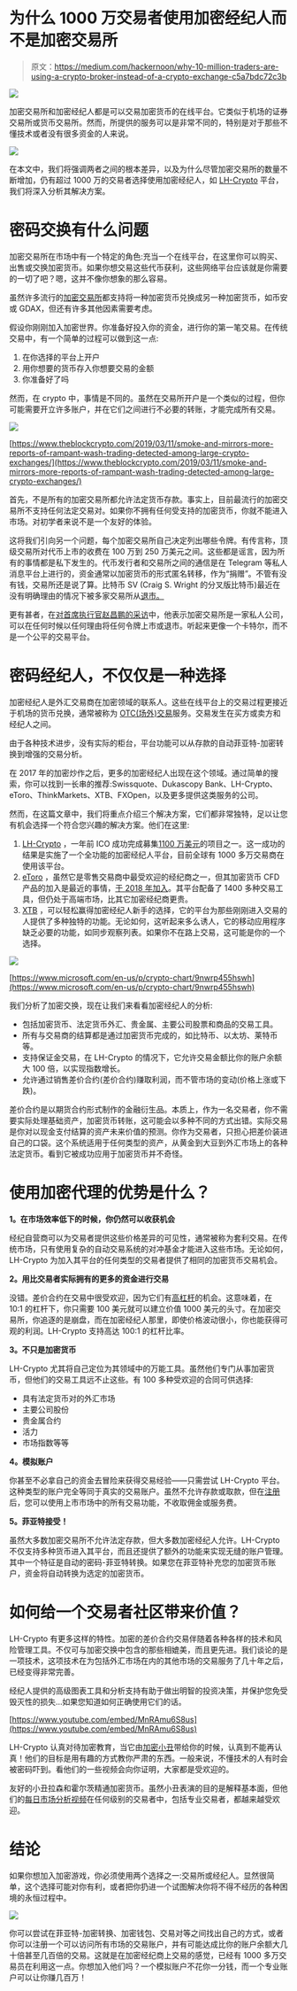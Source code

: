 # 为什么 1000 万交易者使用加密经纪人而不是加密交易所

> 原文：<https://medium.com/hackernoon/why-10-million-traders-are-using-a-crypto-broker-instead-of-a-crypto-exchange-c5a7bdc72c3b>

![](img/7fcaf51ebe610b2fbe75972c41fc126d.png)

加密交易所和加密经纪人都是可以交易加密货币的在线平台。它类似于机场的证券交易所或货币交易所。然而，所提供的服务可以是非常不同的，特别是对于那些不懂技术或者没有很多资金的人来说。

![](img/6654c39abe45e4d8ee5883a4599ab45f.png)

在本文中，我们将强调两者之间的根本差异，以及为什么尽管加密交易所的数量不断增加，仍有超过 1000 万的交易者选择使用加密经纪人，如 [LH-Crypto](https://www.lh-crypto.com/) 平台，我们将深入分析其解决方案。

# 密码交换有什么问题

加密交易所在市场中有一个特定的角色:充当一个在线平台，在这里你可以购买、出售或交换加密货币。如果你想交易这些代币获利，这些网络平台应该就是你需要的一切了吧？嗯，这并不像你想象的那么容易。

虽然许多流行的[加密交易所](https://coinsutra.com/best-cryptocurrency-exchanges/)都支持将一种加密货币兑换成另一种加密货币，如币安或 GDAX，但还有许多其他因素需要考虑。

假设你刚刚加入加密世界。你准备好投入你的资金，进行你的第一笔交易。在传统交易中，有一个简单的过程可以做到这一点:

1.  在你选择的平台上开户
2.  用你想要的货币存入你想要交易的金额
3.  你准备好了吗

然而，在 crypto 中，事情是不同的。虽然在交易所开户是一个类似的过程，但你可能需要开立许多账户，并在它们之间进行不必要的转账，才能完成所有交易。

![](img/f567fabf3dd3a8f1f8f9c0d661de8234.png)

[https://www.theblockcrypto.com/2019/03/11/smoke-and-mirrors-more-reports-of-rampant-wash-trading-detected-among-large-crypto-exchanges/](https://www.theblockcrypto.com/2019/03/11/smoke-and-mirrors-more-reports-of-rampant-wash-trading-detected-among-large-crypto-exchanges/)

首先，不是所有的加密交易所都允许法定货币存款。事实上，目前最流行的加密交易所不支持任何法定交易对。如果你不拥有任何受支持的加密货币，你就不能进入市场。对初学者来说不是一个友好的体验。

这将我们引向另一个问题，每个加密交易所自己决定列出哪些令牌。有传言称，顶级交易所对代币上市的收费在 100 万到 250 万美元之间。这些都是谣言，因为所有的事情都是私下发生的。代币发行者和交易所之间的通信是在 Telegram 等私人消息平台上进行的，资金通常以加密货币的形式匿名转移，作为“捐赠”。不管有没有钱，交易所还是说了算。比特币 SV (Craig S. Wright 的分叉版比特币)最近在没有明确理由的情况下被多家交易所从[退市。](https://www.coindesk.com/bitcoin-sv-delisting-censorship-problem)

更有甚者，在[对首席执行官赵昌鹏的采访](https://www.youtube.com/watch?v=f9Y8fZb6AI0)中，他表示加密交易所是一家私人公司，可以在任何时候以任何理由将任何令牌上市或退市。听起来更像一个卡特尔，而不是一个公平的交易平台。

# 密码经纪人，不仅仅是一种选择

加密经纪人是外汇交易商在加密领域的联系人。这些在线平台上的交易过程更接近于机场的货币兑换，通常被称为 [OTC(场外)交易](https://www.investopedia.com/terms/o/otc.asp)服务。交易发生在买方或卖方和经纪人之间。

由于各种技术进步，没有实际的柜台，平台功能可以从存款的自动菲亚特-加密转换到增强的交易分析。

在 2017 年的加密炒作之后，更多的加密经纪人出现在这个领域。通过简单的搜索，你可以找到一长串的推荐:Swissquote、Dukascopy Bank、LH-Crypto、eToro、ThinkMarkets、XTB、FXOpen，以及更多提供这类服务的公司。

然而，在这篇文章中，我们将重点介绍三个解决方案，它们都非常独特，足以让您有机会选择一个符合您兴趣的解决方案。他们在这里:

1.  [LH-Crypto](https://www.lh-crypto.com/) ，一年前 ICO 成功完成募集[1100 万美元](http://lh-crypto.io/)的项目之一。这一成功的结果是实施了一个全功能的加密经纪人平台，目前全球有 1000 多万交易商在使用该平台。
2.  [eToro](https://www.etoro.com/discover/markets/cryptocurrencies/coins) ，虽然它是零售交易商中最受欢迎的经纪商之一，但其加密货币 CFD 产品的加入是最近的事情，[于 2018 年加入](https://www.etoro.com/blog/traders-talking/etoro-announces-new-crypto-exchange-mobile-wallet-and-u-s-expansion/)。其平台配备了 1400 多种交易工具，但仍处于高端市场，比其它加密经纪商更贵。
3.  [XTB](https://www.xtb.com/en/cryptocurrencies) ，可以轻松赢得加密经纪人新手的选择，它的平台为那些刚刚进入交易的人提供了多种独特的功能。无论如何，这听起来多么诱人，它的移动应用程序缺乏必要的功能，如同步观察列表。如果你不在路上交易，这可能是你的一个选择。

![](img/0308252f30789fd709a7915dbe9d2092.png)

[https://www.microsoft.com/en-us/p/crypto-chart/9nwrp455hswh](https://www.microsoft.com/en-us/p/crypto-chart/9nwrp455hswh)

我们分析了加密交换，现在让我们来看看加密经纪人的分析:

*   包括加密货币、法定货币外汇、贵金属、主要公司股票和商品的交易工具。
*   所有与交易商的结算都是通过加密货币完成的，如比特币、以太坊、莱特币等。
*   支持保证金交易，在 LH-Crypto 的情况下，它允许交易金额比你的账户余额大 100 倍，以实现指数增长。
*   允许通过销售差价合约(差价合约)赚取利润，而不管市场的变动(价格上涨或下跌)。

差价合约是以期货合约形式制作的金融衍生品。本质上，作为一名交易者，你不需要实际处理基础资产，加密货币转账，这可能会以多种不同的方式出错。实际交易是你对以现金支付结算的资产未来价值的预测。你作为交易者，只担心把差价装进自己的口袋。这个系统适用于任何类型的资产，从黄金到大豆到外汇市场上的各种法定货币。看到它被成功应用于加密货币并不奇怪。

# 使用加密代理的优势是什么？

**1。在市场效率低下的时候，你仍然可以收获机会**

经纪自营商可以为交易者提供这些价格差异的可见性，通常被称为套利交易。在传统市场，只有使用复杂的自动交易系统的对冲基金才能进入这些市场。无论如何，LH-Crypto 为加入其平台的任何类型的交易者提供了相同的加密货币交易机会。

**2。用比交易者实际拥有的更多的资金进行交易**

没错。差价合约在交易中很受欢迎，因为它们有[高杠杆](https://www.investopedia.com/terms/l/leverage.asp)的机会。这意味着，在 10:1 的杠杆下，你只需要 100 美元就可以建立价值 1000 美元的头寸。在加密交易所，你追逐的是崩盘，而在加密经纪人那里，即使价格波动很小，你也能获得可观的利润。LH-Crypto 支持高达 100:1 的杠杆比率。

**3。不只是加密货币**

LH-Crypto 尤其将自己定位为其领域中的万能工具。虽然他们专门从事加密货币，但他们的交易工具远不止这些。有 100 多种受欢迎的合同可供选择:

*   具有法定货币对的外汇市场
*   主要公司股份
*   贵金属合约
*   活力
*   市场指数等等

**4。模拟账户**

你甚至不必拿自己的资金去冒险来获得交易经验——只需尝试 LH-Crypto 平台。这种类型的账户完全等同于真实的交易账户。虽然不允许存款或取款，但在[注册](https://www.lh-crypto.biz/services/accounts/)后，您可以使用上市市场中的所有交易功能，不收取佣金或服务费。

**5。菲亚特接受！**

虽然大多数加密交易所不允许法定存款，但大多数加密经纪人允许。LH-Crypto 不仅支持多种货币进入其平台，而且还提供了额外的功能来实现无缝的账户管理。其中一个特征是自动的密码-菲亚特转换。如果您在菲亚特补充您的加密货币账户，资金将自动转换为选定的加密货币。

# 如何给一个交易者社区带来价值？

LH-Crypto 有更多这样的特性。加密的差价合约交易伴随着各种各样的技术和风险管理工具。不仅可与加密交换中包含的那些相媲美，而且更先进。我们谈论的是一项技术，这项技术在为包括外汇市场在内的其他市场的交易服务了几十年之后，已经变得非常完善。

经纪人提供的高级图表工具和分析支持有助于做出明智的投资决策，并保护您免受毁灭性的损失…如果您知道如何正确使用它们的话。

[https://www.youtube.com/embed/MnRAmu6S8us](https://www.youtube.com/embed/MnRAmu6S8us)

LH-Crypto 认真对待加密教育，当它由[加密小丑](https://www.youtube.com/channel/UCHbaqwVYzm7ObueQaxCSZrg)带给你的时候，认真到不能再认真！他们的目标是用有趣的方式教你严肃的东西。一般来说，不懂技术的人有时会被密码吓到。看他们的一些视频会向你证明，大家都是受欢迎的。

友好的小丑拉森和霍尔茨精通加密货币。虽然小丑表演的目的是解释基本面，但他们的[每日市场分析视频](https://www.youtube.com/channel/UCcVfz8DU2TSijff9qEtPPyQ)在任何级别的交易者中，包括专业交易者，都越来越受欢迎。

# 结论

如果你想加入加密游戏，你必须使用两个选择之一:交易所或经纪人。显然很简单，这个选择可能对你有利，或者把你扔进一个试图解决你将不得不经历的各种困境的永恒过程中。

![](img/843603fc52a3363b9a237cdc10a02ab5.png)

你可以尝试在菲亚特-加密转换、加密钱包、交易对等之间找出自己的方式，或者你可以注册一个可以访问所有市场的交易账户，并有可能达成比你的账户余额大几十倍甚至几百倍的交易。这就是在加密经纪商上交易的感觉，已经有 1000 多万交易员在利用这一点。你想加入他们吗？一个模拟账户不花你一分钱，而一个专业账户可以让你赚几百万！